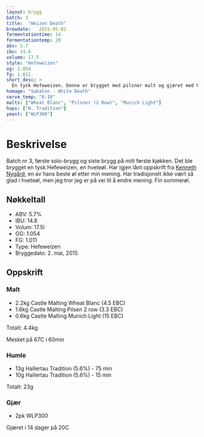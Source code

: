 ```yaml
---
layout: brygg
batch: 3
title:  "Weizen Death"
brewdate:   2015-05-02
fermentationtime: 14
fermentationtemp: 20
abv: 5.7
ibu: 14.8
volume: 17.5
style: "Hefeweizen"
og: 1.054
fg: 1.011
short_desc: >
  En tysk Hefeweizen. Denne er brygget med pilsner malt og gjæret med hefeweizen-gjær, dette gir den karakteristiske smaken.
homage: "Sabaton - White Death"
serve_temp: "8-10"
malts: ["Wheat Blanc", "Pilsner (2 Row)", "Munich Light"]
hops: ["H. Tradition"]
yeast: ["WLP300"]
---
```

# Beskrivelse

Batch nr 3, første solo-brygg og siste brygg på mitt første kjøkken. Det ble brygget en tysk Hefeweizen, en hveteøl. Har igjen lånt oppskrift fra [Kenneth Nygård](www.newfarmbrew.com/2014/05/batch-40-newfarm-hefeweizen.html), en av hans beste øl etter min mening. Har tradisjonelt ikke vært så glad i hveteøl, men jeg tror jeg er på vei til å endre mening. Fin sommerøl.

## Nøkkeltall

- ABV: 5.7%
- IBU: 14.8
- Volum: 17.5l
- OG: 1.054
- FG: 1.011
- Type: Hefeweizen
- Bryggedato: 2. mai, 2015

## Oppskrift

### Malt
- 2.2kg Castle Malting Wheat Blanc (4.5 EBC)
- 1.6kg Castle Malting Pilsen 2 row (3.3 EBC)
- 0.6kg Castle Malting Munich Light (15 EBC)

Totalt: 4.4kg

Mesket på 67C i 60min

### Humle
- 13g Hallertau Tradition (5.6%) - 75 min
- 10g Hallertau Tradition (5.6%) - 15 min

Totalt: 23g

### Gjær

- 2pk WLP300

Gjæret i 14 dager på 20C
